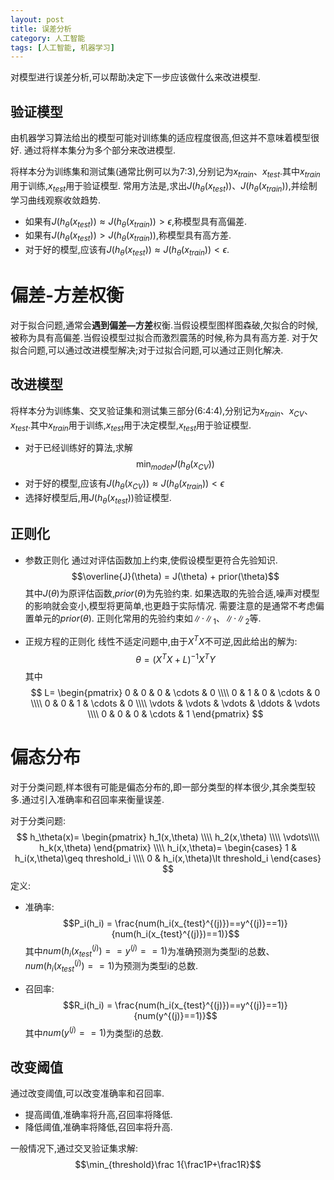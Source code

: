 ```yaml
---
layout: post
title: 误差分析
category: 人工智能
tags: [人工智能, 机器学习]
---
```


对模型进行误差分析,可以帮助决定下一步应该做什么来改进模型.

<!--exerpt-->

## 验证模型

由机器学习算法给出的模型可能对训练集的适应程度很高,但这并不意味着模型很好.
通过将样本集分为多个部分来改进模型.

将样本分为训练集和测试集(通常比例可以为7:3),分别记为$x_{train}$、$x_{test}$.其中$x_{train}$用于训练,$x_{test}$用于验证模型.
常用方法是,求出$J(h_\theta(x_{test}))$、$J(h_\theta(x_{train}))$,并绘制学习曲线观察收敛趋势.

* 如果有$J(h_\theta(x_{test}))\approx J(h_\theta(x_{train}))\gt\epsilon$,称模型具有高偏差.
* 如果有$J(h_\theta(x_{test}))\gt J(h_\theta(x_{train}))$,称模型具有高方差.
* 对于好的模型,应该有$J(h_\theta(x_{test}))\approx J(h_\theta(x_{train}))\lt\epsilon$.

# 偏差-方差权衡

对于拟合问题,通常会**遇到偏差—方差**权衡.当假设模型图样图森破,欠拟合的时候,被称为具有高偏差.当假设模型过拟合而激烈震荡的时候,称为具有高方差.
对于欠拟合问题,可以通过改进模型解决;对于过拟合问题,可以通过正则化解决.

## 改进模型

将样本分为训练集、交叉验证集和测试集三部分(6:4:4),分别记为$x_{train}$、$x_{CV}$、$x_{test}$.其中$x_{train}$用于训练,$x_{test}$用于决定模型,$x_{test}$用于验证模型.

* 对于已经训练好的算法,求解
$$\min_{model}J(h_\theta(x_{CV}))$$
* 对于好的模型,应该有$J(h_\theta(x_{CV}))\approx J(h_\theta(x_{train}))\lt\epsilon$
* 选择好模型后,用$J(h_\theta(x_{test}))$验证模型.

## 正则化

* 参数正则化
通过对评估函数加上约束,使假设模型更符合先验知识.
$$\overline{J}(\theta) = J(\theta) + prior(\theta)$$
其中$J(\theta)$为原评估函数,$prior(\theta)$为先验约束.
如果选取的先验合适,噪声对模型的影响就会变小,模型将更简单,也更趋于实际情况.
需要注意的是通常不考虑偏置单元的$prior(\theta)$.
正则化常用的先验约束如${\lVert\cdot\rVert}_1$、${\lVert\cdot\rVert}_2$等.

* 正规方程的正则化
线性不适定问题中,由于$X^TX$不可逆,因此给出的解为:
$$\theta = (X^TX+L)^{-1}X^TY$$
其中
$$
L=
\begin{pmatrix}
0 & 0 & 0 & \cdots & 0 \\\\
0 & 1 & 0 & \cdots & 0 \\\\
0 & 0 & 1 & \cdots & 0 \\\\
\vdots & \vdots & \vdots & \ddots & \vdots \\\\
0 & 0 & 0 & \cdots & 1
\end{pmatrix}
$$

# 偏态分布

对于分类问题,样本很有可能是偏态分布的,即一部分类型的样本很少,其余类型较多.通过引入准确率和召回率来衡量误差.

对于分类问题:
$$
h_\theta(x)=
\begin{pmatrix}
h_1(x,\theta) \\\\
h_2(x,\theta) \\\\
\vdots\\\\
h_k(x,\theta)
\end{pmatrix}
\\\\
h_i(x,\theta)=
\begin{cases}
1 & h_i(x,\theta)\geq threshold_i \\\\
0 & h_i(x,\theta)\lt threshold_i
\end{cases}
$$
定义:

* 准确率:
$$P_i(h_i) = \frac{num(h_i(x_{test}^{(j)})==y^{(j)}==1)}{num(h_i(x_{test}^{(j)})==1)}$$
其中$num(h_i(x_{test}^{(j)})==y^{(j)}==1)$为准确预测为类型i的总数、$num(h_i(x_{test}^{(j)})==1)$为预测为类型i的总数.

* 召回率:
$$R_i(h_i) = \frac{num(h_i(x_{test}^{(j)})==y^{(j)}==1)}{num(y^{(j)}==1)}$$
其中$num(y^{(j)}==1)$为类型i的总数.

## 改变阈值

通过改变阈值,可以改变准确率和召回率.

* 提高阈值,准确率将升高,召回率将降低.
* 降低阈值,准确率将降低,召回率将升高.

一般情况下,通过交叉验证集求解:
$$\min_{threshold}\frac 1{\frac1P+\frac1R}$$
